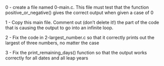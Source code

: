 0 - create a file named 0-main.c. This file must test that the function positive_or_negative() gives the correct output when given a case of 0

1 - Copy this main file. Comment out (don’t delete it!) the part of the code that is causing the output to go into an infinite loop.

2 - Fix the code in 2-largest_number.c so that it correctly prints out the largest of three numbers, no matter the case

3 - Fix the print_remaining_days() function so that the output works correctly for all dates and all leap years
